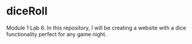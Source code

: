 # diceRoll
Module 1 Lab 6. In this repository, I will be creating a website with a dice functionality perfect for any game night.
